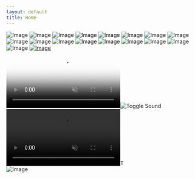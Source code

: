 ```yaml
---
layout: default
title: Home
---
```


<div class="gallery">
<a rel="noopener noreferrer"><img src="https://github.com/Khalil2000web/Media/raw/refs/heads/main/Home/B63DHGRD29ONEN5T6EXB.jpeg" class="image" alt="Image" loading="lazy" decoding="async"></a>
<a rel="noopener noreferrer"><img src="https://github.com/Khalil2000web/Media/raw/refs/heads/main/Home/IMG_2119.jpeg" class="image" alt="Image" loading="lazy" decoding="async"></a>
<a rel="noopener noreferrer"><img src="https://github.com/Khalil2000web/Media/raw/refs/heads/main/Home/jdkfne83hdywmslqvo.heic" class="image" alt="Image" loading="lazy" decoding="async"></a>
<a rel="noopener noreferrer"><img src="https://github.com/Khalil2000web/Media/raw/refs/heads/main/Home/IMG_1881.jpeg" class="image" alt="Image" loading="lazy" decoding="async"></a>
<a rel="noopener noreferrer"><img src="https://github.com/Khalil2000web/Media/raw/refs/heads/main/Home/pwlqnd59vbxmctueha.HEIC" class="image" alt="Image" loading="lazy" decoding="async"></a>
<a rel="noopener noreferrer"><img src="https://raw.githubusercontent.com/Khalil2000web/Media/refs/heads/main/Home/355F0843-EC33-4FDE-8DF3-05FAA45A90DE.jpeg" class="image" alt="Image" loading="lazy" decoding="async"></a>
<a rel="noopener noreferrer"><img src="https://raw.githubusercontent.com/Khalil2000web/Media/refs/heads/main/Home/IMG_1497.jpeg" class="image" alt="Image" loading="lazy" decoding="async"></a>
<a rel="noopener noreferrer"><img src="https://raw.githubusercontent.com/Khalil2000web/Media/refs/heads/main/Home/IMG_1541.jpeg" class="image" alt="Image" loading="lazy" decoding="async"></a>
<a rel="noopener noreferrer"><img src="https://raw.githubusercontent.com/Khalil2000web/Media/refs/heads/main/Home/IMG_1552.jpeg" class="image" alt="Image" loading="lazy" decoding="async"></a>
<a rel="noopener noreferrer"><img src="https://raw.githubusercontent.com/Khalil2000web/Media/refs/heads/main/Home/8f3a92b7c6d14e5fa0d1b9e283f74c5a.jpeg" class="image" alt="Image" loading="lazy" decoding="async"></a>
<a rel="noopener noreferrer"><img src="https://raw.githubusercontent.com/Khalil2000web/Media/refs/heads/main/Home/IMG_1480.jpeg" class="image" alt="Image" loading="lazy" decoding="async"></a>
<a rel="noopener noreferrer"><img src="https://raw.githubusercontent.com/Khalil2000web/Media/refs/heads/main/Home-page-media/Hzrrhebkconwbnjdg.HEIC" class="image" alt="Image" loading="lazy" decoding="async"></a>
<a rel="noopener noreferrer"><img src="https://raw.githubusercontent.com/Khalil2000web/Media/refs/heads/main/Home-page-media/IMG_3072.jpeg" class="image" alt="Image" loading="lazy" decoding="async"></a>
<a rel="noopener noreferrer"><img src="https://raw.githubusercontent.com/Khalil2000web/Media/refs/heads/main/Home-page-media/IMG_3074.jpeg" class="image" alt="Image" loading="lazy" decoding="async"></a>
<a rel="noopener noreferrer"><img src="https://raw.githubusercontent.com/Khalil2000web/Media/refs/heads/main/Home-page-media/IMG_3073.jpeg" class="image" alt="Image" loading="lazy" decoding="async"></a>
<a rel="noopener noreferrer"><img src="https://raw.githubusercontent.com/Khalil2000web/Media/refs/heads/main/Home-page-media/IMG_2256.jpeg" class="image" alt="Image" loading="lazy" decoding="async"></a>
<a rel="noopener noreferrer"><img src="https://raw.githubusercontent.com/Khalil2000web/Media/refs/heads/main/Home-page-media/IMG_2493.jpeg" class="image" alt="Image" loading="lazy" decoding="async"></a>
<a rel="noopener noreferrer" href="https://tour.khaliiil.com/" style="cursor: pointer;"><img src="https://raw.githubusercontent.com/Khalil2000web/Media/refs/heads/main/Home/GMP_U2F2ZUdIMDE%3D.gif" class="image" alt="Image" loading="lazy" decoding="async"></a>
<div class="media"><video src="https://ik.imagekit.io/xlretjwgk/Video_bday-videohomepagevideo20248920242992024.mov" poster="https://raw.githubusercontent.com/Khalil2000web/Media/refs/heads/main/Home_media_image_gallery/IMG_1228.jpeg" alt="Video" id="D03JDFX0O3_BDAY" controlsList="nofullscreen" autoplay loop muted playsinline></video><img src="/static/media/icon-mute.svg" class="sound-icon sound-off-icon" alt="Toggle Sound"><img src="/static/media/icon-volume.svg" style="display:none;" class="sound-icon sound-on-icon" alt="unmute"><div class="play-btn"></div><div class="spinner"></div><div class="error-message" style="display: none;"></div></div>
<div class="media"><video src="https://github.com/Khalil2000web/Media/raw/refs/heads/main/Home/Video_homePage_2024Renaissancefilm.mov" alt="Video" id="video:202435gccf_RENAISSANCE_FILM" controlsList="nofullscreen" autoplay loop muted playsinline></video><img src="/static/media/icon-mute.svg" class="sound-icon sound-off-icon" style="width:16px;" alt="Toggle Sound"><img src="/static/media/icon-volume.svg" style="display:none;max-width: 16px;" class="sound-icon sound-on-icon" alt="unmute"><div class="play-btn"></div><div class="spinner"></div><div class="error-message" style="display: none;"></div></div>
<a rel="noopener noreferrer"><img src="https://raw.githubusercontent.com/Dibacarter/Media/main/Home_media_image_gallery/5a67e1ae-0c7b-494c-8440-3eb7d7f35ac9.jpeg" class="image" alt="Image" loading="lazy" decoding="async"></a>
</div>